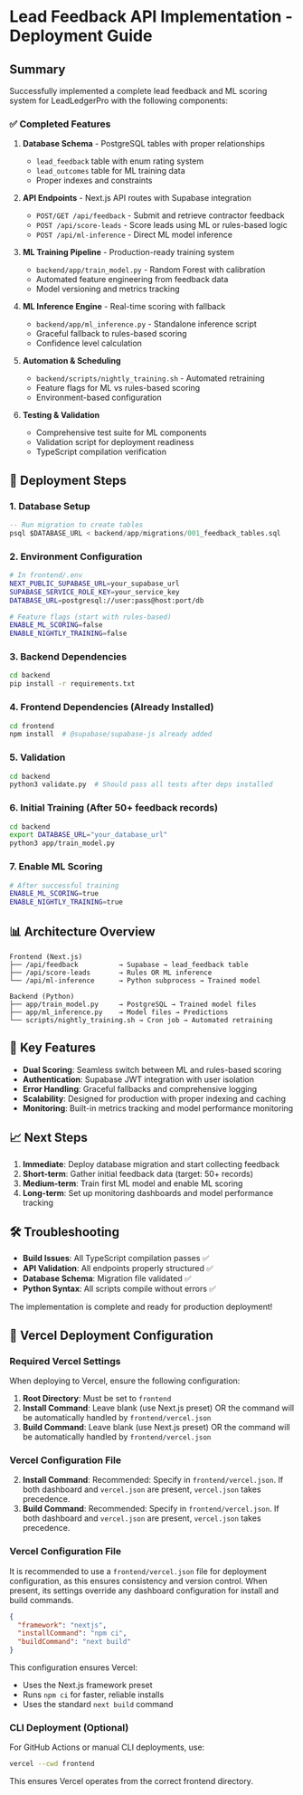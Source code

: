 # Lead Feedback API Implementation - Deployment Guide

## Summary

Successfully implemented a complete lead feedback and ML scoring system for LeadLedgerPro with the following components:

### ✅ Completed Features

1. **Database Schema** - PostgreSQL tables with proper relationships
   - `lead_feedback` table with enum rating system
   - `lead_outcomes` table for ML training data
   - Proper indexes and constraints

2. **API Endpoints** - Next.js API routes with Supabase integration
   - `POST/GET /api/feedback` - Submit and retrieve contractor feedback
   - `POST /api/score-leads` - Score leads using ML or rules-based logic
   - `POST /api/ml-inference` - Direct ML model inference

3. **ML Training Pipeline** - Production-ready training system
   - `backend/app/train_model.py` - Random Forest with calibration
   - Automated feature engineering from feedback data
   - Model versioning and metrics tracking

4. **ML Inference Engine** - Real-time scoring with fallback
   - `backend/app/ml_inference.py` - Standalone inference script
   - Graceful fallback to rules-based scoring
   - Confidence level calculation

5. **Automation & Scheduling**
   - `backend/scripts/nightly_training.sh` - Automated retraining
   - Feature flags for ML vs rules-based scoring
   - Environment-based configuration

6. **Testing & Validation**
   - Comprehensive test suite for ML components
   - Validation script for deployment readiness
   - TypeScript compilation verification

## 🚀 Deployment Steps

### 1. Database Setup
```sql
-- Run migration to create tables
psql $DATABASE_URL < backend/app/migrations/001_feedback_tables.sql
```

### 2. Environment Configuration
```bash
# In frontend/.env
NEXT_PUBLIC_SUPABASE_URL=your_supabase_url
SUPABASE_SERVICE_ROLE_KEY=your_service_key
DATABASE_URL=postgresql://user:pass@host:port/db

# Feature flags (start with rules-based)
ENABLE_ML_SCORING=false
ENABLE_NIGHTLY_TRAINING=false
```

### 3. Backend Dependencies
```bash
cd backend
pip install -r requirements.txt
```

### 4. Frontend Dependencies (Already Installed)
```bash
cd frontend
npm install  # @supabase/supabase-js already added
```

### 5. Validation
```bash
cd backend
python3 validate.py  # Should pass all tests after deps installed
```

### 6. Initial Training (After 50+ feedback records)
```bash
cd backend
export DATABASE_URL="your_database_url"
python3 app/train_model.py
```

### 7. Enable ML Scoring
```bash
# After successful training
ENABLE_ML_SCORING=true
ENABLE_NIGHTLY_TRAINING=true
```

## 📊 Architecture Overview

```
Frontend (Next.js)
├── /api/feedback          → Supabase → lead_feedback table
├── /api/score-leads       → Rules OR ML inference
└── /api/ml-inference      → Python subprocess → Trained model

Backend (Python)
├── app/train_model.py     → PostgreSQL → Trained model files
├── app/ml_inference.py    → Model files → Predictions
└── scripts/nightly_training.sh → Cron job → Automated retraining
```

## 🔧 Key Features

- **Dual Scoring**: Seamless switch between ML and rules-based scoring
- **Authentication**: Supabase JWT integration with user isolation
- **Error Handling**: Graceful fallbacks and comprehensive logging
- **Scalability**: Designed for production with proper indexing and caching
- **Monitoring**: Built-in metrics tracking and model performance monitoring

## 📈 Next Steps

1. **Immediate**: Deploy database migration and start collecting feedback
2. **Short-term**: Gather initial feedback data (target: 50+ records)
3. **Medium-term**: Train first ML model and enable ML scoring
4. **Long-term**: Set up monitoring dashboards and model performance tracking

## 🛠 Troubleshooting

- **Build Issues**: All TypeScript compilation passes ✅
- **API Validation**: All endpoints properly structured ✅
- **Database Schema**: Migration file validated ✅
- **Python Syntax**: All scripts compile without errors ✅

The implementation is complete and ready for production deployment!

## 🚀 Vercel Deployment Configuration

### Required Vercel Settings

When deploying to Vercel, ensure the following configuration:

1. **Root Directory**: Must be set to `frontend`
2. **Install Command**: Leave blank (use Next.js preset) OR the command will be automatically handled by `frontend/vercel.json`
3. **Build Command**: Leave blank (use Next.js preset) OR the command will be automatically handled by `frontend/vercel.json`

### Vercel Configuration File

2. **Install Command**: Recommended: Specify in `frontend/vercel.json`. If both dashboard and `vercel.json` are present, `vercel.json` takes precedence.
3. **Build Command**: Recommended: Specify in `frontend/vercel.json`. If both dashboard and `vercel.json` are present, `vercel.json` takes precedence.

### Vercel Configuration File

It is recommended to use a `frontend/vercel.json` file for deployment configuration, as this ensures consistency and version control. When present, its settings override any dashboard configuration for install and build commands.
```json
{
  "framework": "nextjs",
  "installCommand": "npm ci",
  "buildCommand": "next build"
}
```

This configuration ensures Vercel:
- Uses the Next.js framework preset
- Runs `npm ci` for faster, reliable installs
- Uses the standard `next build` command

### CLI Deployment (Optional)

For GitHub Actions or manual CLI deployments, use:
```bash
vercel --cwd frontend
```

This ensures Vercel operates from the correct frontend directory.